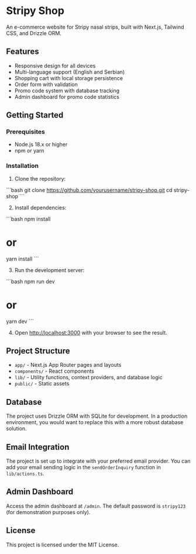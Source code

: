 # Stripy Shop

An e-commerce website for Stripy nasal strips, built with Next.js, Tailwind CSS, and Drizzle ORM.

## Features

- Responsive design for all devices
- Multi-language support (English and Serbian)
- Shopping cart with local storage persistence
- Order form with validation
- Promo code system with database tracking
- Admin dashboard for promo code statistics

## Getting Started

### Prerequisites

- Node.js 18.x or higher
- npm or yarn

### Installation

1. Clone the repository:

\`\`\`bash
git clone https://github.com/yourusername/stripy-shop.git
cd stripy-shop
\`\`\`

2. Install dependencies:

\`\`\`bash
npm install
# or
yarn install
\`\`\`

3. Run the development server:

\`\`\`bash
npm run dev
# or
yarn dev
\`\`\`

4. Open [http://localhost:3000](http://localhost:3000) with your browser to see the result.

## Project Structure

- `app/` - Next.js App Router pages and layouts
- `components/` - React components
- `lib/` - Utility functions, context providers, and database logic
- `public/` - Static assets

## Database

The project uses Drizzle ORM with SQLite for development. In a production environment, you would want to replace this with a more robust database solution.

## Email Integration

The project is set up to integrate with your preferred email provider. You can add your email sending logic in the `sendOrderInquiry` function in `lib/actions.ts`.

## Admin Dashboard

Access the admin dashboard at `/admin`. The default password is `stripy123` (for demonstration purposes only).

## License

This project is licensed under the MIT License.

